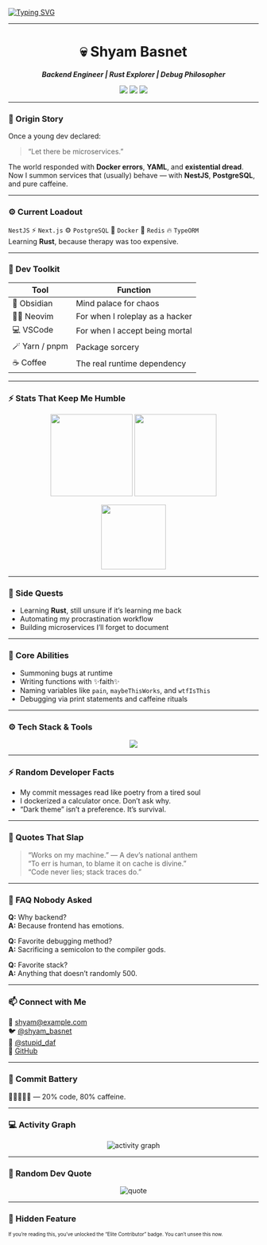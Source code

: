 
<!-- 🧠 Welcome to the Matrix -->
<!-- ⚡ Cyberpunk Legendary Edition Sorry nth to commit-->

[![Typing SVG](https://readme-typing-svg.herokuapp.com?font=Share+Tech+Mono&size=25&duration=3000&pause=1000&color=0FFFC0&center=true&vCenter=true&width=650&lines=Hello+World+👋;I'm+Shyam+Basnet;Backend+Engineer+%7C+Rust+Explorer+%7C+Bug+Whisperer;Initiating+Backend+Protocols...;Connecting+to+Coffee+API...Success)](https://git.io/typing-svg)

---

<h1 align="center">💀 Shyam Basnet</h1>
<p align="center"><b><i>Backend Engineer | Rust Explorer | Debug Philosopher</i></b></p>

<p align="center">
  <img src="https://img.shields.io/badge/OS-macOS-black?style=flat-square&logo=apple" />
  <img src="https://img.shields.io/badge/Editor-Neovim%20%2F%20VSCode-0FFFC0?style=flat-square&logo=visualstudiocode" />
  <img src="https://img.shields.io/badge/Code-NestJS%20%7C%20Rust%20%7C%20Docker-ff00ff?style=flat-square" />
</p>

---

### 🧬 Origin Story
Once a young dev declared:  
> “Let there be microservices.”

The world responded with **Docker errors**, **YAML**, and **existential dread**.  
Now I summon services that (usually) behave — with **NestJS**, **PostgreSQL**, and pure caffeine.

---

### ⚙️ Current Loadout
`NestJS` ⚡ `Next.js` ⚙️ `PostgreSQL` 🧩 `Docker` 🧠 `Redis` 🔥 `TypeORM`  
Learning **Rust**, because therapy was too expensive.

---

### 🧠 Dev Toolkit
| Tool | Function |
|------|-----------|
| 🧠 Obsidian | Mind palace for chaos |
| 🧑‍🚀 Neovim | For when I roleplay as a hacker |
| 💻 VSCode | For when I accept being mortal |
| 🪄 Yarn / pnpm | Package sorcery |
| ☕ Coffee | The real runtime dependency |

---



### ⚡ Stats That Keep Me Humble
<p align="center">
  <img src="https://github-readme-stats.vercel.app/api?username=Shyam576&show_icons=true&theme=radical&title_color=0FFFC0&text_color=C0C0C0" height="165" />
  <img src="https://github-readme-streak-stats.herokuapp.com/?user=Shyam576&theme=radical&currStreakLabel=00F7FF&ring=ff00ff&fire=0FFFC0" height="165" />
</p>

<p align="center">
  <img src="https://github-readme-stats.vercel.app/api/top-langs/?username=Shyam576&layout=compact&theme=radical&title_color=ff00ff&text_color=FFFFFF" height="130" />
</p>

---

### 🧩 Side Quests
- Learning **Rust**, still unsure if it’s learning me back  
- Automating my procrastination workflow  
- Building microservices I’ll forget to document  

---

### 🐛 Core Abilities
- Summoning bugs at runtime  
- Writing functions with ✨faith✨  
- Naming variables like `pain`, `maybeThisWorks`, and `wtfIsThis`  
- Debugging via print statements and caffeine rituals  

---
### ⚙️ Tech Stack & Tools
<p align="center">
  <img src="https://skillicons.dev/icons?i=react,nextjs,typescript,nodejs,java,spring,mysql,html,css,js,git,github,vscode,postman&theme=dark" />
</p>

---

### ⚡ Random Developer Facts
- My commit messages read like poetry from a tired soul  
- I dockerized a calculator once. Don’t ask why.  
- “Dark theme” isn’t a preference. It’s survival.

---

### 💬 Quotes That Slap
> “Works on my machine.” — A dev’s national anthem  
> “To err is human, to blame it on cache is divine.”  
> “Code never lies; stack traces do.”  

---

### 🤔 FAQ Nobody Asked
**Q:** Why backend?  
**A:** Because frontend has emotions.  

**Q:** Favorite debugging method?  
**A:** Sacrificing a semicolon to the compiler gods.  

**Q:** Favorite stack?  
**A:** Anything that doesn’t randomly 500.  

---

### 📫 Connect with Me
📧 [shyam@example.com](mailto:shyam@example.com)  
🐦 [@shyam_basnet](https://twitter.com/shyam_basnet)  
📸 [@stupid_daf](https://instagram.com/stupid_daf)  
🐙 [GitHub](https://github.com/Shyam576)

---

### 🪫 Commit Battery
🧃🔋🔋🪫🪫 — 20% code, 80% caffeine.

---

### 💻 Activity Graph
<p align="center">
  <img src="https://github-readme-activity-graph.vercel.app/graph?username=Shyam576&theme=matrix" alt="activity graph" />
</p>

---

### 💬 Random Dev Quote
<p align="center">
  <img src="https://quotes-github-readme.vercel.app/api?type=horizontal&theme=radical" alt="quote" />
</p>

---

### 🧠 Hidden Feature
<sub><sup>If you’re reading this, you’ve unlocked the “Elite Contributor” badge. You can’t unsee this now.</sup></sub>
